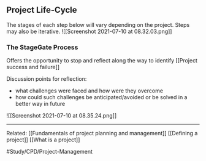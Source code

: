 ## Project Life-Cycle
The stages of each step below will vary depending on the project. Steps may also be iterative.
![[Screenshot 2021-07-10 at 08.32.03.png]]

### The StageGate Process
Offers the opportunity to stop and reflect along the way to identify [[Project success and failure]]

Discussion points for reflection:
- what challenges were faced and how were they overcome
- how could such challenges be anticipated/avoided or be solved in a better way in future

![[Screenshot 2021-07-10 at 08.35.24.png]]

---
Related:
[[Fundamentals of project planning and management]]
[[Defining a project]]
[[What is a project]]


#Study/CPD/Project-Management 